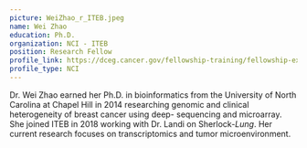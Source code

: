 ```yaml
---
picture: WeiZhao_r_ITEB.jpeg
name: Wei Zhao
education: Ph.D.
organization: NCI - ITEB
position: Research Fellow
profile_link: https://dceg.cancer.gov/fellowship-training/fellowship-experience/meet-fellows/iteb/zhao-wei
profile_type: NCI
---
```


Dr. Wei Zhao earned her Ph.D. in bioinformatics from the University of North Carolina at Chapel Hill in 2014 researching genomic and clinical heterogeneity of breast cancer using deep- sequencing and microarray. She joined ITEB in 2018 working with Dr. Landi on Sherlock-*Lung*. Her current research focuses on transcriptomics and tumor microenvironment.
